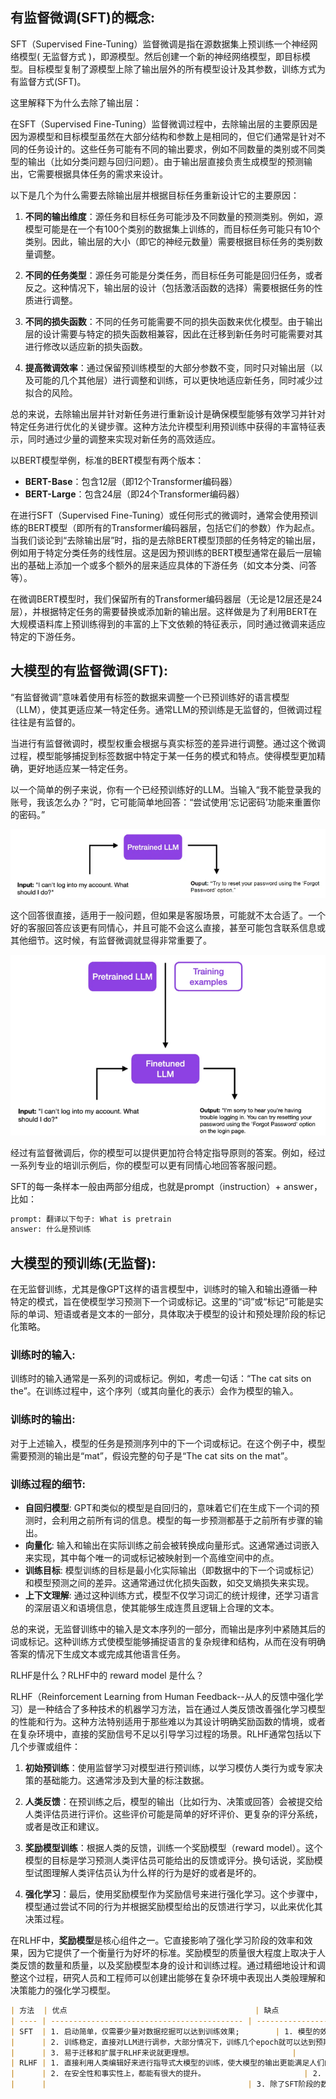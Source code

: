 ## 有监督微调(SFT)的概念:

SFT（Supervised Fine-Tuning）监督微调是指在源数据集上预训练一个神经网络模型( 无监督方式 )，即源模型。然后创建一个新的神经网络模型，即目标模型。目标模型复制了源模型上除了输出层外的所有模型设计及其参数，训练方式为有监督方式(SFT)。<br>

这里解释下为什么去除了输出层：<br>

在SFT（Supervised Fine-Tuning）监督微调过程中，去除输出层的主要原因是因为源模型和目标模型虽然在大部分结构和参数上是相同的，但它们通常是针对不同的任务设计的。这些任务可能有不同的输出要求，例如不同数量的类别或不同类型的输出（比如分类问题与回归问题）。由于输出层直接负责生成模型的预测输出，它需要根据具体任务的需求来设计。<br>

以下是几个为什么需要去除输出层并根据目标任务重新设计它的主要原因：<br>

1. **不同的输出维度**：源任务和目标任务可能涉及不同数量的预测类别。例如，源模型可能是在一个有100个类别的数据集上训练的，而目标任务可能只有10个类别。因此，输出层的大小（即它的神经元数量）需要根据目标任务的类别数量调整。

2. **不同的任务类型**：源任务可能是分类任务，而目标任务可能是回归任务，或者反之。这种情况下，输出层的设计（包括激活函数的选择）需要根据任务的性质进行调整。

3. **不同的损失函数**：不同的任务可能需要不同的损失函数来优化模型。由于输出层的设计需要与特定的损失函数相兼容，因此在迁移到新任务时可能需要对其进行修改以适应新的损失函数。

4. **提高微调效率**：通过保留预训练模型的大部分参数不变，同时只对输出层（以及可能的几个其他层）进行调整和训练，可以更快地适应新任务，同时减少过拟合的风险。

总的来说，去除输出层并针对新任务进行重新设计是确保模型能够有效学习并针对特定任务进行优化的关键步骤。这种方法允许模型利用预训练中获得的丰富特征表示，同时通过少量的调整来实现对新任务的高效适应。<br>

以BERT模型举例，标准的BERT模型有两个版本：<br>

- **BERT-Base**：包含12层（即12个Transformer编码器）
- **BERT-Large**：包含24层（即24个Transformer编码器）

在进行SFT（Supervised Fine-Tuning）或任何形式的微调时，通常会使用预训练的BERT模型（即所有的Transformer编码器层，包括它们的参数）作为起点。当我们谈论到“去除输出层”时，指的是去除BERT模型顶部的任务特定的输出层，例如用于特定分类任务的线性层。这是因为预训练的BERT模型通常在最后一层输出的基础上添加一个或多个额外的层来适应具体的下游任务（如文本分类、问答等）。<br>

在微调BERT模型时，我们保留所有的Transformer编码器层（无论是12层还是24层），并根据特定任务的需要替换或添加新的输出层。这样做是为了利用BERT在大规模语料库上预训练得到的丰富的上下文依赖的特征表示，同时通过微调来适应特定的下游任务。<br>

## 大模型的有监督微调(SFT):

“有监督微调”意味着使用有标签的数据来调整一个已预训练好的语言模型（LLM），使其更适应某一特定任务。通常LLM的预训练是无监督的，但微调过程往往是有监督的。<br>

当进行有监督微调时，模型权重会根据与真实标签的差异进行调整。通过这个微调过程，模型能够捕捉到标签数据中特定于某一任务的模式和特点。使得模型更加精确，更好地适应某一特定任务。<br>

以一个简单的例子来说，你有一个已经预训练好的LLM。当输入“我不能登录我的账号，我该怎么办？”时，它可能简单地回答：“尝试使用‘忘记密码’功能来重置你的密码。”<br>

![](./pictures/pretrained_llm.png)

这个回答很直接，适用于一般问题，但如果是客服场景，可能就不太合适了。一个好的客服回答应该更有同情心，并且可能不会这么直接，甚至可能包含联系信息或其他细节。这时候，有监督微调就显得非常重要了。<br>

![](./pictures/finetuned_llm.png)

经过有监督微调后，你的模型可以提供更加符合特定指导原则的答案。例如，经过一系列专业的培训示例后，你的模型可以更有同情心地回答客服问题。<br>

SFT的每一条样本一般由两部分组成，也就是prompt（instruction）+ answer，比如：<br>

```txt
prompt: 翻译以下句子: What is pretrain
answer: 什么是预训练
```


## 大模型的预训练(无监督):

在无监督训练，尤其是像GPT这样的语言模型中，训练时的输入和输出遵循一种特定的模式，旨在使模型学习预测下一个词或标记。这里的“词”或“标记”可能是实际的单词、短语或者是文本的一部分，具体取决于模型的设计和预处理阶段的标记化策略。<br>

### 训练时的输入:

训练时的输入通常是一系列的词或标记。例如，考虑一句话：“The cat sits on the”。在训练过程中，这个序列（或其向量化的表示）会作为模型的输入。<br>

### 训练时的输出:

对于上述输入，模型的任务是预测序列中的下一个词或标记。在这个例子中，模型需要预测的输出是“mat”，假设完整的句子是“The cat sits on the mat”。<br>

### 训练过程的细节:

- **自回归模型**: GPT和类似的模型是自回归的，意味着它们在生成下一个词的预测时，会利用之前所有词的信息。模型的每一步预测都基于之前所有步骤的输出。
- **向量化**: 输入和输出在实际训练之前会被转换成向量形式。这通常通过词嵌入来实现，其中每个唯一的词或标记被映射到一个高维空间中的点。
- **训练目标**: 模型训练的目标是最小化实际输出（即数据中的下一个词或标记）和模型预测之间的差异。这通常通过优化损失函数，如交叉熵损失来实现。
- **上下文理解**: 通过这种训练方式，模型不仅学习词汇的统计规律，还学习语言的深层语义和语境信息，使其能够生成连贯且逻辑上合理的文本。

总的来说，无监督训练中的输入是文本序列的一部分，而输出是序列中紧随其后的词或标记。这种训练方式使模型能够捕捉语言的复杂规律和结构，从而在没有明确答案的情况下生成文本或完成其他语言任务。<br>



RLHF是什么？RLHF中的 reward model 是什么？

RLHF（Reinforcement Learning from Human Feedback--从人的反馈中强化学习）是一种结合了多种技术的机器学习方法，旨在通过人类反馈改善强化学习模型的性能和行为。这种方法特别适用于那些难以为其设计明确奖励函数的情境，或者在复杂环境中，直接的奖励信号不足以引导学习过程的场景。RLHF通常包括以下几个步骤或组件：

1. **初始预训练**：使用监督学习对模型进行预训练，以学习模仿人类行为或专家决策的基础能力。这通常涉及到大量的标注数据。

2. **人类反馈**：在预训练之后，模型的输出（比如行为、决策或回答）会被提交给人类评估员进行评价。这些评价可能是简单的好坏评价、更复杂的评分系统，或者是改正和建议。

3. **奖励模型训练**：根据人类的反馈，训练一个奖励模型（reward model）。这个模型的目标是学习预测人类评估员可能给出的反馈或评分。换句话说，奖励模型试图理解人类评估员认为什么样的行为是好的或者是坏的。

4. **强化学习**：最后，使用奖励模型作为奖励信号来进行强化学习。这个步骤中，模型通过尝试不同的行为并根据奖励模型给出的反馈进行学习，以此来优化其决策过程。

在RLHF中，**奖励模型**是核心组件之一。它直接影响了强化学习阶段的效率和效果，因为它提供了一个衡量行为好坏的标准。奖励模型的质量很大程度上取决于人类反馈的数量和质量，以及奖励模型本身的设计和训练过程。通过精细地设计和调整这个过程，研究人员和工程师可以创建出能够在复杂环境中表现出人类般理解和决策能力的强化学习模型。


```markdown
| 方法  | 优点                                          | 缺点                                                       |
| ---- | ------------------------------------------- | --------------------------------------------------------- |
| SFT  | 1. 启动简单，仅需要少量对数据挖掘可以达到训练效果;        | 1. 模型的效果是非常依赖于SFT数据挖掘的质量，天花板取决于SFT数据挖掘的质量;       |
|      | 2. 训练稳定，直接对LLM进行调参，大部分情况下，训练几个epoch就可以达到预期; | 2. 对标注要求高，对一条指令来说，要标注很高质量的回答才是一件非常困难的事情，既耗时又耗力。   |
|      | 3. 易于迁移和扩展于RLHF来说就更理想。                      |                                                           |
| RLHF | 1. 直接利用人类编辑好来进行指导式大模型的训练，使大模型的输出更能满足人们的要求;        | 1. 训练成本大量的显存;                                       |
|      | 2. 在安全性和事实性上，都能有很大的提升。                      | 2. 训练的过程中很不稳定，极易成为的完成PP的训练不是那么容易的事情;                     |
|      |                                             | 3. 除了SFT阶段的数据挖掘，还得标注Reward model的数据。在对技术类指令的过程中，标注更好比较容易，但是想标注比较好多少，又甚至少，这不是件容易的事情。 |
```